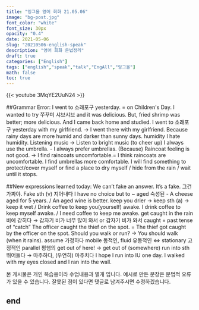 ```yaml
---
title: "잉그올 영어 회화 21.05.06"
image: "bg-post.jpg"
font_color: "white"
font_size: 30px
opacity: "0.4"
date: 2021-05-06
slug: "20210506-english-speak"
description: "영어 회화 문법정리"
draft: true
categories: ["English"]
tags: ["english","speak","talk","EngAll","잉그올"]
math: false
toc: true
---
```


{{< youtube 3MqYE2UuN24 >}}

##Grammar Error:
I went to 소래포구 yesterday. = on Children's Day. I wanted to try 쭈꾸미 샤브샤브  and it was delicious. But, fried shrimp was better; more delicious. And I came back home and studied. 
I went to 소래포구 yesterday with my girlfriend. → I went there with my girlfriend.
Because rainy days are more humid and darker than sunny days.
humidity
I hate humidity.
Listening music → Listen to bright music (to cheer up)
I always use the umbrella. - I always prefer umbrellas.
(Because) Raincoat feeling is not good. → I find raincoats uncomfortable.= I think raincoats are uncomfortable.
I find umbrellas more comfortable.
I will find something to protect/cover myself or find a place to dry myself / hide from the rain / wait until it stops.


##New expressions learned today: 
We can’t fake an answer. 
It’s a fake. 그건 가짜야.
Fake sth (v) 지어내다
I have no choice but to ~
aged 숙성된 - A cheese aged for 5 years. / An aged wine is better.
keep you drier → keep sth (a) 
→ keep it wet / Drink coffee to keep you(yourself) awake.
I drink coffee to keep myself awake. / I need coffee to keep me awake.
get caught in the rain 비에 갇히다 → 갑자기 비가 너무 많이 와서 or 갑자기 비가 와서
caught = past tense of “catch”
The officer caught the thief on the spot. = The thief got caught by the officer on the spot.
Should you walk or run? → You should walk (when it rains). 
assume 가정하다
mobile 동적인, fluid 유동적인 ⇔ stationary 고정적인
parallel 평행의
get out of here! → get out of (somewhere)
run into sth 뛰어들다 → 마주하다, (우연히) 마주치다
I hope I run into IU one day. 
I walked with my eyes closed and I ran into the wall.



본 게시물은 개인 복습용이라 수업내용과 별개 입니다.
예시로 만든 문장은 문법적 오류가 있을 수 있습니다. 
잘못된 점이 있다면 댓글로 남겨주시면 수정하겠습니다. 


## end